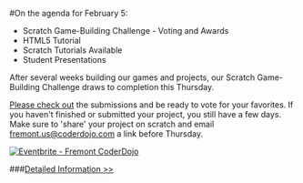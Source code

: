 #On the agenda for February 5:
- Scratch Game-Building Challenge - Voting and Awards
- HTML5 Tutorial
- Scratch Tutorials Available
- Student Presentations

After several weeks building our games and projects, our Scratch Game-Building Challenge draws to completion this Thursday. 

[Please check out](http://scratch.mit.edu/studios/974808/projects/) the submissions and be ready to vote for your favorites. If you haven't finished or submitted your project, you still have a few days. Make sure to 'share' your project on scratch and email fremont.us@coderdojo.com a link before Thursday.

<a href="http://www.eventbrite.com/e/fremont-coderdojo-tickets-15938920741?ref=ebtn" target="_blank"><img src="https://www.eventbrite.com/custombutton?eid=15938920741" alt="Eventbrite - Fremont CoderDojo" /></a>

###[Detailed Information >>](/about)
